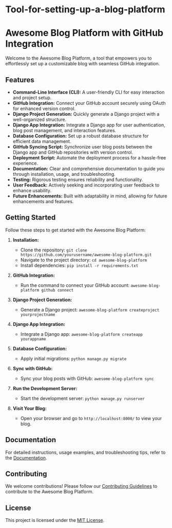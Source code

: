 # Tool-for-setting-up-a-blog-platform
# Awesome Blog Platform with GitHub Integration

Welcome to the Awesome Blog Platform, a tool that empowers you to effortlessly set up a customizable blog with seamless GitHub integration.

## Features

- **Command-Line Interface (CLI):** A user-friendly CLI for easy interaction and project setup.
- **GitHub Integration:** Connect your GitHub account securely using OAuth for enhanced version control.
- **Django Project Generation:** Quickly generate a Django project with a well-organized structure.
- **Django App Integration:** Integrate a Django app for user authentication, blog post management, and interaction features.
- **Database Configuration:** Set up a robust database structure for efficient data management.
- **GitHub Syncing Script:** Synchronize user blog posts between the Django app and GitHub repositories with version control.
- **Deployment Script:** Automate the deployment process for a hassle-free experience.
- **Documentation:** Clear and comprehensive documentation to guide you through installation, usage, and troubleshooting.
- **Testing:** Rigorous testing ensures reliability and functionality.
- **User Feedback:** Actively seeking and incorporating user feedback to enhance usability.
- **Future Enhancements:** Built with adaptability in mind, allowing for future enhancements and features.

## Getting Started

Follow these steps to get started with the Awesome Blog Platform:

1. **Installation:**
   - Clone the repository: `git clone https://github.com/yourusername/awesome-blog-platform.git`
   - Navigate to the project directory: `cd awesome-blog-platform`
   - Install dependencies: `pip install -r requirements.txt`

2. **GitHub Integration:**
   - Run the command to connect your GitHub account: `awesome-blog-platform github connect`

3. **Django Project Generation:**
   - Generate a Django project: `awesome-blog-platform createproject yourprojectname`

4. **Django App Integration:**
   - Integrate a Django app: `awesome-blog-platform createapp yourappname`

5. **Database Configuration:**
   - Apply initial migrations: `python manage.py migrate`

6. **Sync with GitHub:**
   - Sync your blog posts with GitHub: `awesome-blog-platform sync`

7. **Run the Development Server:**
   - Start the development server: `python manage.py runserver`

8. **Visit Your Blog:**
   - Open your browser and go to `http://localhost:8000/` to view your blog.

## Documentation

For detailed instructions, usage examples, and troubleshooting tips, refer to the [Documentation](docs/README.md).

## Contributing

We welcome contributions! Please follow our [Contributing Guidelines](CONTRIBUTING.md) to contribute to the Awesome Blog Platform.

## License

This project is licensed under the [MIT License](LICENSE).

